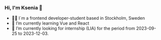 ### Hi, I'm Ksenia 👋

- 👩‍💻 I´m a frontend developer-student based in Stockholm, Sweden 
- 🌱 I’m currently learning Vue and React
- 🔭 I’m currently looking for internship (LIA) for the period from 2023-09-25 to 2023-12-03. 

